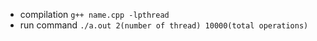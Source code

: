 * compilation `g++ name.cpp -lpthread`
* run command  `./a.out 2(number of thread) 10000(total operations)`